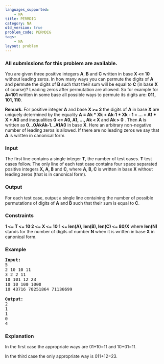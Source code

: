 ```yaml
---
languages_supported:
    - NA
title: PERMDIG
category: NA
old_version: true
problem_code: PERMDIG
tags:
    - NA
layout: problem
---
```

###  All submissions for this problem are available. 

You are given three positive integers **A**, **B** and **C** written in base **X &lt;= 10** without leading zeros. In how many ways you can permute the digits of **A** and permute the digits of **B** such that their sum will be equal to **C** (in base **X** of course)? Leading zeros after permutation are allowed. So for example for **A=101** written in some base all possible ways to permute its digits are: **011, 101, 110**. 

 **Remark.** For positive integer **A** and base **X &gt;= 2** the digits of **A** in base **X** are uniquely determined by the equality **A = Ak \* Xk + Ak-1 \* Xk - 1 + ... + A1 \* X + A0**  and inequalities **0 &lt;= A0, A1, ..., Ak &lt; X** and **Ak &gt; 0** . Then **A** is written as **0...0AkAk-1...A1A0** in base **X**. Here an arbitrary non-negative number of leading zeros is allowed. If there are no leading zeros we say that **A** is written in canonical form.

### Input

The first line contains a single integer **T**, the number of test cases. **T** test cases follow. The only line of each test case contains four space separated positive integers **X, A, B** and **C**, where **A, B, C** is written in base **X** without leading zeros (that is in canonical form).

### Output

For each test case, output a single line containing the number of possible permutations of digits of **A** and **B** such that their sum is equal to **C**.

### Constraints

 **1 &lt;= T &lt;= 10 
 2 &lt;= X &lt;= 10 
 1 &lt;= len(A), len(B), len(C) &lt;= 80/X**  where **len(N)** stands for the number of digits of number **N** when it is written in base **X** in canonical form.

### Example

<pre><b>Input:</b>
5
2 10 10 11
3 2 2 11
10 101 12 23
10 10 100 1000
10 43716 70251864 71130699

<b>Output:</b>
2
1
1
0
4
</pre>
### Explanation

In the first case the appropriate ways are 01+10=11 and 10+01=11.

In the third case the only appropriate way is 011+12=23.
